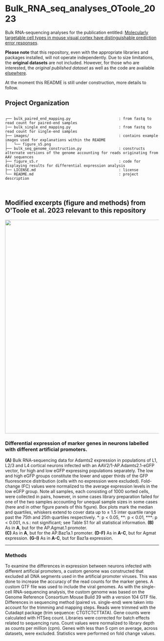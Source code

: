 # Bulk_RNA_seq_analyses_OToole_2023

Bulk RNA-sequencing analyses for the publication entitled: [Molecularly targetable cell types in mouse visual cortex have distinguishable prediction error responses](https://www.cell.com/neuron/pdf/S0896-6273(23)00626-8.pdf).

**Please note** that this repository, even with the appropriate libraries and packages installed, will not operate independently. Due to size limitations, the **original datasets** are not included. However, for those who are interested, the *original published dataset* as well as the code are available [elsewhere](https://doi.org/10.5281/zenodo.8229544).

At the moment this README is still under construction, more details to follow.


## Project Organization
```

┌── bulk_paired_end_mapping.py                      : from fastq to read count for paired-end samples
|── bulk_single_end_mapping.py                      : from fastq to read count for single-end samples
├── images/                                         : contains example images used for explanations within the README
│   └── figure_s5.png                               
├── bulk_seq_genome_construction.py                 : constructs alternate versions of the genome accounting for reads originating from AAV sequences
├── figure_s5.r                                     : code for displaying results for differential expression analysis 
├── LICENSE.md                                      : license
└── README.md                                       : project description

```
<br>

## Modified excerpts (figure and methods) from O'Toole et al. 2023 relevant to this repository

<p align="center">
<img src="https://github.com/sean-otoole/bulk_RNA_seq_otoole_2023/blob/main/images/figure_s5.png" height= 700>
</p>

### Differential expression of marker genes in neurons labelled with different artificial promoters.
**(A)** Bulk RNA-sequencing data for Adamts2 expression in populations of L1, L2/3 and L4 cortical neurons infected with an AAV2/1-AP.Adamts2.1-eGFP vector, for high and low eGFP expressing populations separately. The low and high eGFP groups constitute the lower and upper thirds of the GFP fluorescence distribution (cells with no expression were excluded). Fold-change (FC) values were normalized to the average expression levels in the low eGFP group. Note all samples, each consisting of 1000 sorted cells, were collected in pairs, however, in some cases library preparation failed for one of the two samples accounting for unequal sample sizes in some cases (here and in other figure panels of this figure). Box plots mark the median and quartiles, whiskers extend to cover data up to ± 1.5 inter quartile range past the 75th and 25th quartiles respectively. *: p < 0.05, **: p < 0.01, ***: p < 0.001, n.s.: not significant; see Table S1 for all statistical information. 
**(B)** As in **A**, but for the AP.Agmat.1 promoter.  
**(C)** As in **A**, but for the AP.Baz1a.1 promoter. 
**(D-F)** As in **A-C**, but for Agmat expression. 
**(G-I)** As in **A-C**, but for Baz1a expression. 
___

### Methods
To examine the differences in expression between neurons infected with different artificial promoters, a custom genome was constructed that excluded all DNA segments used in the artificial promoter viruses. This was done to increase the accuracy of the read counts for the marker genes. A custom GTF file was used to include the viral genomes. As with the single-cell RNA-sequencing analysis, the custom genome was based on the Genome Reference Consortium Mouse Build 39 with a version 104 GTF file. Differences in sequencing method (paired vs. single-end) were taken into account for the trimming and mapping steps. Reads were trimmed with the Cutadapt package (trim sequence: CTGTCTCTTATA). Gene counts were calculated with HTSeq count. Libraries were corrected for batch effects related to sequencing runs. Count values were normalized to library depth as counts per million (cpm). Genes with less than 5 cpm on average, across datasets, were excluded. Statistics were performed on fold change values.
